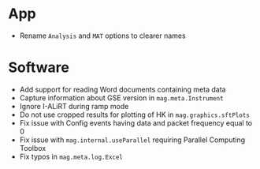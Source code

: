 # App

- Rename `Analysis` and `MAT` options to clearer names

# Software

- Add support for reading Word documents containing meta data
- Capture information about GSE version in `mag.meta.Instrument`
- Ignore I-ALiRT during ramp mode
- Do not use cropped results for plotting of HK in `mag.graphics.sftPlots`
- Fix issue with Config events having data and packet frequency equal to 0
- Fix issue with `mag.internal.useParallel` requiring Parallel Computing Toolbox
- Fix typos in `mag.meta.log.Excel`
